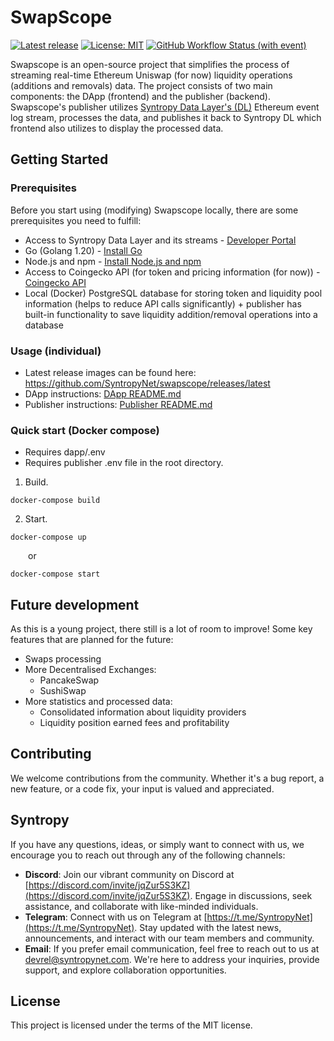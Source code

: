 # SwapScope
[![Latest release](https://img.shields.io/github/v/release/SyntropyNet/swapscope)](https://github.com/SyntropyNet/swapscope/releases/latest)
[![License: MIT](https://img.shields.io/badge/License-MIT-yellow.svg)](https://opensource.org/licenses/MIT)
[![GitHub Workflow Status (with event)](https://img.shields.io/github/actions/workflow/status/SyntropyNet/swapscope/github-ci.yml?label=github-ci)](https://github.com/SyntropyNet/swapscope/actions/workflows/github-ci.yml)

Swapscope is an open-source project that simplifies the process of streaming real-time Ethereum Uniswap (for now) liquidity operations (additions and removals) data. The project consists of two main components: the DApp (frontend) and the publisher (backend). 
Swapscope's publisher utilizes [Syntropy Data Layer's (DL)](https://www.syntropynet.com/post/presenting-the-new-vision) Ethereum event log stream, processes the data, and publishes it back to Syntropy DL which frontend also utilizes to display the processed data.

## Getting Started

### Prerequisites
Before you start using (modifying) Swapscope locally, there are some prerequisites you need to fulfill:
* Access to Syntropy Data Layer and its streams - [Developer Portal](https://developer-portal.syntropynet.com/)
* Go (Golang 1.20) - [Install Go](https://go.dev/doc/install)
* Node.js and npm - [Install Node.js and npm](https://nodejs.org/en)
* Access to Coingecko API (for token and pricing information (for now)) - [Coingecko API](https://www.coingecko.com/en/api)
* Local (Docker) PostgreSQL database for storing token and liquidity pool information (helps to reduce API calls significantly) + publisher has built-in functionality to save liquidity addition/removal operations into a database

### Usage (individual)
* Latest release images can be found here: https://github.com/SyntropyNet/swapscope/releases/latest
* DApp instructions: [DApp README.md](dapp/README.md)
* Publisher instructions: [Publisher README.md](publisher/README.md)

### Quick start (Docker compose)
* Requires dapp/.env
* Requires publisher .env file in the root directory.

1. Build.
```
docker-compose build
```

2. Start.
```
docker-compose up
```
&emsp;&emsp;or
```
docker-compose start
```

## Future development
As this is a young project, there still is a lot of room to improve! Some key features that are planned for the future:
* Swaps processing
* More Decentralised Exchanges:
  * PancakeSwap
  * SushiSwap
* More statistics and processed data:
  * Consolidated information about liquidity providers
  * Liquidity position earned fees and profitability

## Contributing
We welcome contributions from the community. Whether it's a bug report, a new feature, or a code fix, your input is valued and appreciated.

## Syntropy
If you have any questions, ideas, or simply want to connect with us, we encourage you to reach out through any of the following channels:

- **Discord**: Join our vibrant community on Discord at [https://discord.com/invite/jqZur5S3KZ](https://discord.com/invite/jqZur5S3KZ). Engage in discussions, seek assistance, and collaborate with like-minded individuals.
- **Telegram**: Connect with us on Telegram at [https://t.me/SyntropyNet](https://t.me/SyntropyNet). Stay updated with the latest news, announcements, and interact with our team members and community.
- **Email**: If you prefer email communication, feel free to reach out to us at devrel@syntropynet.com. We're here to address your inquiries, provide support, and explore collaboration opportunities.

## License
This project is licensed under the terms of the MIT license.